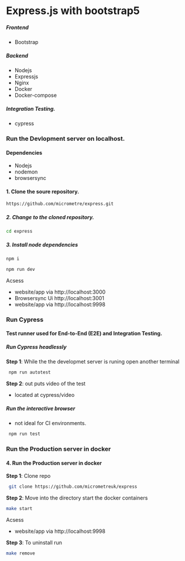 # Express.js  with bootstrap5
##### Frontend
- Bootstrap
##### Backend
-  Nodejs
-  Expressjs
-  Nginx
-  Docker
-  Docker-compose
##### Integration Testing.
- cypress

### Run the Devlopment server on localhost.
#### Dependencies
- Nodejs
- nodemon
- browsersync
#### 1. Clone the soure repository.
```bash
https://github.com/micrometre/express.git
```
##### 2. Change to the cloned repository.
```bash
cd express
```
##### 3. Install node dependencies
```bash
npm i
```
```bash
npm run dev
```
Acsess
- website/app via http://localhost:3000
- Browsersync Ui  http://localhost:3001
- website/app via http://localhost:9998

### Run Cypress
#### Test runner used for End-to-End (E2E) and Integration Testing.
##### Run Cypress headlessly
**Step 1**: While the the developmet server is runing open another terminal
```bash
 npm run autotest
```
**Step 2**: out puts video of the test
-  located at cypress/video

##### Run the interactive browser
- not ideal for CI environments.

```bash
 npm run test
```

### Run the Production server in docker
#### 4. Run the Production server in docker

**Step 1**: Clone  repo
```bash
 git clone https://github.com/micrometreuk/express
```
**Step 2**: Move into the directory start the docker containers
```bash
make start
```

Acsess
- website/app via http://localhost:9998

**Step 3**: To uninstall run

```bash
make remove
```
